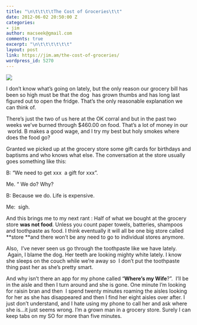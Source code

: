 ```yaml
---
title: "\n\t\t\t\tThe Cost of Groceries\t\t"
date: 2012-06-02 20:50:00 Z
categories:
- jim
author: macseek@gmail.com
comments: true
excerpt: "\n\t\t\t\t\t\t"
layout: post
link: https://jim.am/the-cost-of-groceries/
wordpress_id: 5270
---
```


[![](http://jim.am/images/2012/06/apples.png)](http://jim.am/the-cost-of-groceries/apples/)




I don’t know what’s going on lately, but the only reason our grocery bill has been so high must be that the dog  has grown thumbs and has long last figured out to open the fridge. That’s the only reasonable explanation we can think of.




There’s just the two of us here at the OK corral and but in the past two weeks we’ve burned through $460.00 on food. That’s a lot of money in our  world. B makes a good wage, and I try my best but holy smokes where does the food go?




Granted we picked up at the grocery store some gift cards for birthdays and baptisms and who knows what else. The conversation at the store usually goes something like this:




B: “We need to get xxx  a gift for xxx”.




Me. “ We do? Why?




B: Because we do. Life is expensive.




Me:  sigh.




And this brings me to my next rant : Half of what we bought at the grocery store **was not food**. Unless you count paper towels, batteries, shampoos and toothpaste as food. I think eventually it will all be one big store called **store **and there won’t be any need to go to individual stores anymore.




Also,  I’ve never seen us go through the toothpaste like we have lately.  Again, I blame the dog. Her teeth are looking mighty white lately. I know she sleeps on the couch while we’re away so  I don’t put the toothpaste thing past her as she’s pretty smart.




And why isn’t there an app for my phone called “**Where’s my Wife**?”.  I’ll be in the aisle and then I turn around and she is gone. One minute I’m looking for raisin bran and then  I spend twenty minutes roaming the aisles looking for her as she has disappeared and then I find her eight aisles over after. I just don’t understand, and I hate using my phone to call her and ask where she is…it just seems wrong. I’m a grown man in a grocery store. Surely I can keep tabs on my SO for more than five minutes.


		
